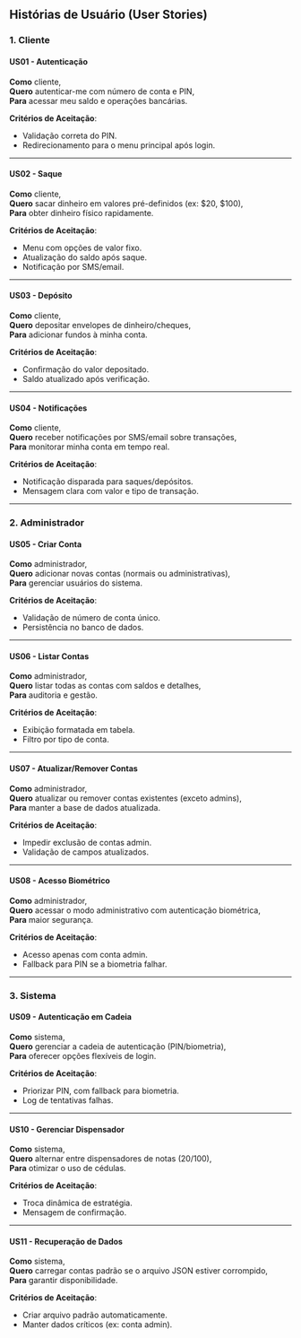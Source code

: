 ## Histórias de Usuário (User Stories)

### **1. Cliente**

#### **US01 - Autenticação**
**Como** cliente,  
**Quero** autenticar-me com número de conta e PIN,  
**Para** acessar meu saldo e operações bancárias.  

**Critérios de Aceitação**:  
- Validação correta do PIN.  
- Redirecionamento para o menu principal após login.  

---

#### **US02 - Saque**  
**Como** cliente,  
**Quero** sacar dinheiro em valores pré-definidos (ex: $20, $100),  
**Para** obter dinheiro físico rapidamente.  

**Critérios de Aceitação**:  
- Menu com opções de valor fixo.  
- Atualização do saldo após saque.  
- Notificação por SMS/email.  

---

#### **US03 - Depósito**  
**Como** cliente,  
**Quero** depositar envelopes de dinheiro/cheques,  
**Para** adicionar fundos à minha conta.  

**Critérios de Aceitação**:  
- Confirmação do valor depositado.  
- Saldo atualizado após verificação.  

---

#### **US04 - Notificações**  
**Como** cliente,  
**Quero** receber notificações por SMS/email sobre transações,  
**Para** monitorar minha conta em tempo real.  

**Critérios de Aceitação**:  
- Notificação disparada para saques/depósitos.  
- Mensagem clara com valor e tipo de transação.  

---

### **2. Administrador**

#### **US05 - Criar Conta**  
**Como** administrador,  
**Quero** adicionar novas contas (normais ou administrativas),  
**Para** gerenciar usuários do sistema.  

**Critérios de Aceitação**:  
- Validação de número de conta único.  
- Persistência no banco de dados.  

---

#### **US06 - Listar Contas**  
**Como** administrador,  
**Quero** listar todas as contas com saldos e detalhes,  
**Para** auditoria e gestão.  

**Critérios de Aceitação**:  
- Exibição formatada em tabela.  
- Filtro por tipo de conta.  

---

#### **US07 - Atualizar/Remover Contas**  
**Como** administrador,  
**Quero** atualizar ou remover contas existentes (exceto admins),  
**Para** manter a base de dados atualizada.  

**Critérios de Aceitação**:  
- Impedir exclusão de contas admin.  
- Validação de campos atualizados.  

---

#### **US08 - Acesso Biométrico**  
**Como** administrador,  
**Quero** acessar o modo administrativo com autenticação biométrica,  
**Para** maior segurança.  

**Critérios de Aceitação**:  
- Acesso apenas com conta admin.  
- Fallback para PIN se a biometria falhar.  

---

### **3. Sistema**

#### **US09 - Autenticação em Cadeia**  
**Como** sistema,  
**Quero** gerenciar a cadeia de autenticação (PIN/biometria),  
**Para** oferecer opções flexíveis de login.  

**Critérios de Aceitação**:  
- Priorizar PIN, com fallback para biometria.  
- Log de tentativas falhas.  

---

#### **US10 - Gerenciar Dispensador**  
**Como** sistema,  
**Quero** alternar entre dispensadores de notas ($20/$100),  
**Para** otimizar o uso de cédulas.  

**Critérios de Aceitação**:  
- Troca dinâmica de estratégia.  
- Mensagem de confirmação.  

---

#### **US11 - Recuperação de Dados**  
**Como** sistema,  
**Quero** carregar contas padrão se o arquivo JSON estiver corrompido,  
**Para** garantir disponibilidade.  

**Critérios de Aceitação**:  
- Criar arquivo padrão automaticamente.  
- Manter dados críticos (ex: conta admin).  